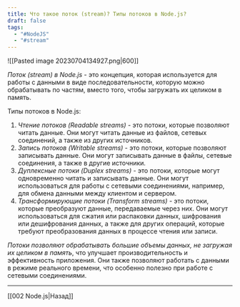 ```yaml
---
title: Что такое поток (stream)? Типы потоков в Node.js?
draft: false
tags:
  - "#NodeJS"
  - "#stream"
---
```

![[Pasted image 20230704134927.png|600]]

_Поток (stream) в Node.js_ - это концепция, которая используется для работы с данными в виде последовательности, которую можно обрабатывать по частям, вместо того, чтобы загружать их целиком в память.

Типы потоков в Node.js:

1. _Чтение потоков (Readable streams)_ - это потоки, которые позволяют читать данные. Они могут читать данные из файлов, сетевых соединений, а также из других источников.
2. _Запись потоков (Writable streams)_ - это потоки, которые позволяют записывать данные. Они могут записывать данные в файлы, сетевые соединения, а также в другие источники.
3. _Дуплексные потоки (Duplex streams)_ - это потоки, которые могут одновременно читать и записывать данные. Они могут использоваться для работы с сетевыми соединениями, например, для обмена данными между клиентом и сервером.
4. _Трансформирующие потоки (Transform streams)_ - это потоки, которые преобразуют данные, передаваемые через них. Они могут использоваться для сжатия или распаковки данных, шифрования или дешифрования данных, а также для других операций, которые требуют преобразования данных в процессе чтения или записи.

_Потоки позволяют обрабатывать большие объемы данных, не загружая их целиком в память_, что улучшает производительность и эффективность приложения. Они также позволяют работать с данными в режиме реального времени, что особенно полезно при работе с сетевыми соединениями.

---

[[002 Node.js|Назад]]